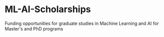 # ML-AI-Scholarships
Funding opportunities for graduate studies in Machine Learning and AI for Master's and PhD programs
